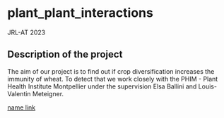 # plant_plant_interactions
JRL-AT 2023

## Description of the project
The aim of our project is to find out if crop diversification increases the immunity of wheat. To detect that we work closely with the PHIM - Plant Health Institute Montpellier under the supervision Elsa Ballini and Louis-Valentin Meteigner.

[name link](https://umr-phim.cirad.fr)
